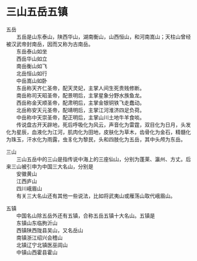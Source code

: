 # 三山五岳五镇  

五岳  
&emsp;&emsp;五岳是山东泰山，陕西华山，湖南衡山，山西恒山，和河南嵩山；天柱山曾经被汉武帝封南岳，因而又称为古南岳。  
&emsp;&emsp;东岳泰山如坐  
&emsp;&emsp;西岳华山如立  
&emsp;&emsp;南岳衡山如飞  
&emsp;&emsp;北岳恒山如行  
&emsp;&emsp;中岳嵩山如卧  
&emsp;&emsp;东岳称天齐仁圣帝，配天灵妃，主掌人间生死贵贱修断。  
&emsp;&emsp;南岳称司天昭圣帝，配景明后，主掌星象分野水族鱼龙。  
&emsp;&emsp;西岳称金天顺圣帝，配肃明后，主掌金银铜铁飞走蠢动。  
&emsp;&emsp;北岳称安天元圣帝，配靖明后，主掌江河淮济四足负荷。  
&emsp;&emsp;中岳称中天崇圣帝，配正明后，主掌山川土地牛羊食啖。  
&emsp;&emsp;传说盘古开天辟地，死后呼吸化为风云，声音化为雷霆，双目化为日月，头发化为星辰，血液化为江河，肌肉化为田地，皮肤化为草木，齿骨化为金石，精髓化为珠玉，汗水化为雨露，虫豸化为黎民，头和四肢化为五岳，其中头颅为东岳。  

三山  
&emsp;&emsp;三山五岳中的三山是指传说中海上的三座仙山，分别为蓬莱、瀛州、方丈。后来三山被引申为中国三大名山，分别是  
&emsp;&emsp;安徽黄山  
&emsp;&emsp;江西庐山  
&emsp;&emsp;四川峨眉山  
&emsp;&emsp;有关三大名山还有其他一些说法，比如将武夷山或雁荡山取代峨眉山。  

五镇  
&emsp;&emsp;中国名山除五岳外还有五镇，合称五岳五镇十大名山。五镇是  
&emsp;&emsp;东镇山东临朐沂山  
&emsp;&emsp;西镇陕西陇县吴山，又名岳山  
&emsp;&emsp;南镇浙江绍兴会稽山  
&emsp;&emsp;北镇辽宁北镇医巫闾山  
&emsp;&emsp;中镇山西霍县霍山  